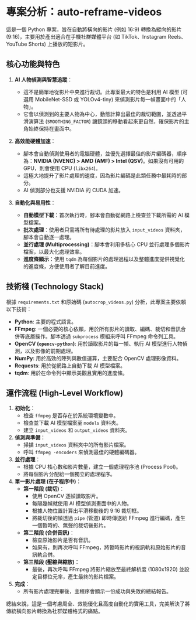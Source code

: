 # 專案分析：auto-reframe-videos

這是一個 Python 專案，旨在自動將橫向的影片 (例如 16:9) 轉換為縱向的影片 (9:16)，主要用於產出適合在手機社群媒體平台 (如 TikTok、Instagram Reels、YouTube Shorts) 上播放的短影片。

## 核心功能與特色

1.  **AI 人物偵測與智慧追蹤**：
    *   這不是簡單地從影片中央進行裁切。此專案最大的特色是利用 AI 模型 (可選用 MobileNet-SSD 或 YOLOv4-tiny) 來偵測影片每一幀畫面中的「人物」。
    *   它會以偵測到的主要人物為中心，動態計算出最佳的裁切範圍，並透過平滑演算法 (`SMOOTHING_FACTOR`) 讓鏡頭的移動看起來更自然，確保影片的主角始終保持在畫面中。

2.  **高效能硬體加速**：
    *   腳本會自動偵測使用者的電腦硬體，並優先選擇最佳的影片編碼器，順序為：**NVIDIA (NVENC) > AMD (AMF) > Intel (QSV)**。如果沒有可用的 GPU，則會使用 CPU (`libx264`)。
    *   這極大地提升了影片處理的速度，因為影片編碼是此類任務中最耗時的部分。
    *   AI 偵測部分也支援 NVIDIA 的 CUDA 加速。

3.  **自動化與易用性**：
    *   **自動模型下載**：首次執行時，腳本會自動從網路上檢查並下載所需的 AI 模型檔案。
    *   **批次處理**：使用者只需將所有待處理的影片放入 `input_videos` 資料夾，腳本會自動逐一處理。
    *   **並行處理 (Multiprocessing)**：腳本會利用多核心 CPU 並行處理多個影片檔案，以最大化處理效率。
    *   **進度條顯示**：使用 `tqdm` 為每個影片的處理過程以及整體進度提供視覺化的進度條，方便使用者了解目前進度。

## 技術棧 (Technology Stack)

根據 `requirements.txt` 和原始碼 (`autocrop_videos.py`) 分析，此專案主要依賴以下技術：

*   **Python**: 主要的程式語言。
*   **FFmpeg**: 一個必要的核心依賴，用於所有影片的讀取、編碼、裁切和音訊合併等底層操作。腳本透過 `subprocess` 模組來呼叫 FFmpeg 命令列工具。
*   **OpenCV (`opencv-python`)**: 用於讀取影片的每一幀、執行 AI 模型進行人物偵測，以及影像的前期處理。
*   **NumPy**: 用於高效的陣列與數值運算，主要配合 OpenCV 處理影像資料。
*   **Requests**: 用於從網路上自動下載 AI 模型檔案。
*   **tqdm**: 用於在命令列中顯示美觀且實用的進度條。

## 運作流程 (High-Level Workflow)

1.  **初始化**：
    *   檢查 `ffmpeg` 是否存在於系統環境變數中。
    *   檢查並下載 AI 模型檔案至 `models` 資料夾。
    *   建立 `input_videos` 和 `output_videos` 資料夾。
2.  **偵測與準備**：
    *   掃描 `input_videos` 資料夾中的所有影片檔案。
    *   呼叫 `ffmpeg -encoders` 來偵測最佳的硬體編碼器。
3.  **並行處理**：
    *   根據 CPU 核心數和影片數量，建立一個處理程序池 (Process Pool)。
    *   將每個影片分配給一個獨立的處理程序。
4.  **單一影片處理 (在子程序中)**：
    *   **第一階段 (裁切)**：
        *   使用 OpenCV 逐幀讀取影片。
        *   每隔幾幀就使用 AI 模型偵測畫面中的人物。
        *   根據人物位置計算出平滑移動後的 9:16 裁切框。
        *   將裁切後的幀透過 `pipe` (管道) 即時傳送給 FFmpeg 進行編碼，產生一個暫時的、無聲的裁切後影片。
    *   **第二階段 (合併音訊)**：
        *   檢查原始影片是否有音訊。
        *   如果有，則再次呼叫 FFmpeg，將暫時影片的視訊軌和原始影片的音訊軌合併。
    *   **第三階段 (壓縮與縮放)**：
        *   最後，再次呼叫 FFmpeg 將影片縮放至最終解析度 (1080x1920) 並設定目標位元率，產生最終的影片檔案。
5.  **完成**：
    *   所有影片處理完畢後，主程序會顯示一份成功與失敗的總結報告。

總結來說，這是一個考慮周全、效能優化且高度自動化的實用工具，完美解決了將傳統橫向影片轉換為社群媒體格式的痛點。
